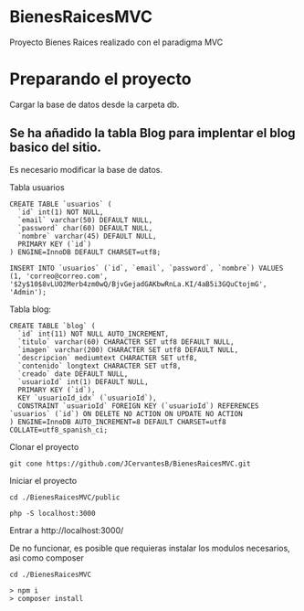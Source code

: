 # BienesRaicesMVC

Proyecto Bienes Raices realizado con el paradigma MVC

# Preparando el proyecto
Cargar la base de datos desde la carpeta db.

## Se ha añadido la tabla Blog para implentar el blog basico del sitio.
Es necesario modificar la base de datos.

Tabla usuarios
~~~
CREATE TABLE `usuarios` (
  `id` int(1) NOT NULL,
  `email` varchar(50) DEFAULT NULL,
  `password` char(60) DEFAULT NULL,
  `nombre` varchar(45) DEFAULT NULL,
  PRIMARY KEY (`id`)
) ENGINE=InnoDB DEFAULT CHARSET=utf8;

INSERT INTO `usuarios` (`id`, `email`, `password`, `nombre`) VALUES
(1, 'correo@correo.com', '$2y$10$8vLUO2Merb4zm0wQ/BjvGejadGAKbwRnLa.KI/4aB5i3GQuCtojmG', 'Admin');
~~~
Tabla blog:
~~~
CREATE TABLE `blog` (
  `id` int(11) NOT NULL AUTO_INCREMENT,
  `titulo` varchar(60) CHARACTER SET utf8 DEFAULT NULL,
  `imagen` varchar(200) CHARACTER SET utf8 DEFAULT NULL,
  `descripcion` mediumtext CHARACTER SET utf8,
  `contenido` longtext CHARACTER SET utf8,
  `creado` date DEFAULT NULL,
  `usuarioId` int(1) DEFAULT NULL,
  PRIMARY KEY (`id`),
  KEY `usuarioId_idx` (`usuarioId`),
  CONSTRAINT `usuarioId` FOREIGN KEY (`usuarioId`) REFERENCES `usuarios` (`id`) ON DELETE NO ACTION ON UPDATE NO ACTION
) ENGINE=InnoDB AUTO_INCREMENT=8 DEFAULT CHARSET=utf8 COLLATE=utf8_spanish_ci;
~~~

Clonar el proyecto
~~~
git cone https://github.com/JCervantesB/BienesRaicesMVC.git
~~~
Iniciar el proyecto
~~~
cd ./BienesRaicesMVC/public

php -S localhost:3000
~~~

Entrar a http://localhost:3000/

De no funcionar, es posible que requieras instalar los modulos necesarios, asi como composer
~~~
cd ./BienesRaicesMVC

> npm i
> composer install
~~~


